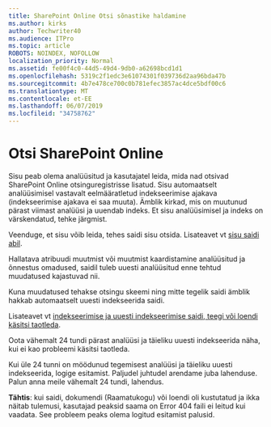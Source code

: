 ```yaml
---
title: SharePoint Online Otsi sõnastike haldamine
ms.author: kirks
author: Techwriter40
ms.audience: ITPro
ms.topic: article
ROBOTS: NOINDEX, NOFOLLOW
localization_priority: Normal
ms.assetid: fe00f4c0-44d5-49d4-9db0-a62698bcd1d1
ms.openlocfilehash: 5319c2f1edc3e61074301f039736d2aa96bda47b
ms.sourcegitcommit: 4b7e478ce700c0b781efec3857ac4dce5bdf00c6
ms.translationtype: MT
ms.contentlocale: et-EE
ms.lasthandoff: 06/07/2019
ms.locfileid: "34758762"
---
```

# <a name="search-in-sharepoint-online"></a>Otsi SharePoint Online

Sisu peab olema analüüsitud ja kasutajatel leida, mida nad otsivad SharePoint Online otsinguregistrisse lisatud. Sisu automaatselt analüüsimisel vastavalt eelmääratletud indekseerimise ajakava (indekseerimise ajakava ei saa muuta). Ämblik kirkad, mis on muutunud pärast viimast analüüsi ja uuendab indeks. Et sisu analüüsimisel ja indeks on värskendatud, tehke järgmist.

Veenduge, et sisu võib leida, tehes saidi sisu otsida. Lisateavet vt [sisu saidi abil](https://docs.microsoft.com/sharepoint/make-site-content-searchable).

Hallatava atribuudi muutmist või muutmist kaardistamine analüüsitud ja õnnestus omadused, saidil tuleb uuesti analüüsitud enne tehtud muudatused kajastuvad nii. 

Kuna muudatused tehakse otsingu skeemi ning mitte tegelik saidi ämblik hakkab automaatselt uuesti indekseerida saidi. 

Lisateavet vt [indekseerimise ja uuesti indekseerimise saidi, teegi või loendi käsitsi taotleda](https://docs.microsoft.com/sharepoint/crawl-site-conten).

 Oota vähemalt 24 tundi pärast analüüsi ja täieliku uuesti indekseerida näha, kui ei kao probleemi käsitsi taotleda. 

Kui üle 24 tunni on möödunud tegemisest analüüsi ja täieliku uuesti indekseerida, logige esitamist. Paljudel juhtudel arendame juba lahenduse. Palun anna meile vähemalt 24 tundi, lahendus.

**Tähtis**: kui saidi, dokumendi (Raamatukogu) või loendi oli kustutatud ja ikka näitab tulemusi, kasutajad peaksid saama on Error 404 faili ei leitud kui vaadata. See probleem peaks olema logitud esitamist palusid. 



